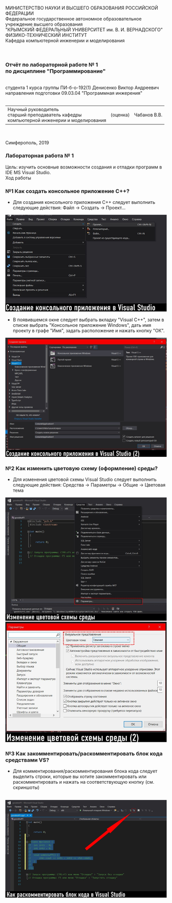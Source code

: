 МИНИСТЕРСТВО НАУКИ  И ВЫСШЕГО ОБРАЗОВАНИЯ РОССИЙСКОЙ ФЕДЕРАЦИИ  
Федеральное государственное автономное образовательное учреждение высшего образования  
"КРЫМСКИЙ ФЕДЕРАЛЬНЫЙ УНИВЕРСИТЕТ им. В. И. ВЕРНАДСКОГО"  
ФИЗИКО-ТЕХНИЧЕСКИЙ ИНСТИТУТ  
Кафедра компьютерной инженерии и моделирования
<br/><br/>
​
### Отчёт по лабораторной работе № 1<br/> по дисциплине "Программирование"
<br/>
​
студента 1 курса группы ПИ-б-о-192(1)  
Денисенко Виктор Андреевич
направления подготовки 09.03.04 "Программная инжерения"  
<br/>
​
<table>
<tr><td>Научный руководитель<br/> старший преподаватель кафедры<br/> компьютерной инженерии и моделирования</td>
<td>(оценка)</td>
<td>Чабанов В.В.</td>
</tr>
</table>
<br/><br/>
​
Симферополь, 2019

### Лабораторная работа № 1
Цель: изучить основные возможности создания и отладки программ в IDE MS Visual Studio.
<br/>
Ход работы
<br/>

### №1 Как создать консольное приложение C++?
- Для создания консольного приложения C++ следует выполнить следующие действия: 
Файл -> Создать -> Проект...
<img src="images/createprj.JPG">

- В появившемся окне следует выбрать вкладку "Visual C++", затем в списке выбрать "Консольное приложение Windows", дать имя проекту в графе "Имя", задать расположение и нажать кнопку "ОК".
<img src="images/createprj2.JPG">
<br/>

### №2 Как изменить цветовую схему (оформление) среды?
- Для изменения цветовой схемы Visual Studio следует выполнить следующие действия:
Средства -> Параметры -> Общие -> Цветовая тема
<img src="images/changetheme.JPG">
<img src="images/changetheme2.JPG">
<br/>

### №3 Как закомментировать/раскомментировать блок кода средствами VS?
- Для комментирования/раскомментирования блока кода следует выделить строки, которые вы хотите закомментировать или раскомментировать и нажать на соответствующую кнопку (см. скриншоты)
<img scr="images/comment.JPG">
<img src="images/uncomment.JPG">
<br/>
